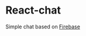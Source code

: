 # React-chat

Simple chat based on [Firebase](https://firebase.google.com/?gclid=CjwKCAiAtouOBhA6EiwA2nLKHyyGl6tC8yxQjqAv_4A9nNTsPPeIK7X124tzoEEQ7Pygg8_XM4EX4hoC_woQAvD_BwE&gclsrc=aw.ds)

<!-- # Getting Started with Create React App

This project was bootstrapped with [Create React App](https://github.com/facebook/create-react-app).

## Available Scripts

In the project directory, you can run:

### `npm start`

Runs the app in the development mode.\
Open [http://localhost:3000](http://localhost:3000) to view it in your browser.

The page will reload when you make changes.\
You may also see any lint errors in the console. -->
